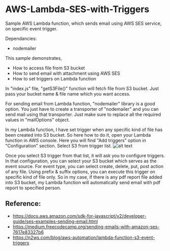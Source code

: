 # AWS-Lambda-SES-with-Triggers
Sample AWS Lambda function, which sends email using AWS SES service, on specific event trigger.

Dependancies:
- nodemailer

This sample demonstrates, 
- How to access file from S3 bucket
- How to send email with attachment using AWS SES
- How to set triggers on Lambda function

In "index.js" file, "getS3File()" function will fetch file from S3 bucket. Just pass your bucket name & file name which you want access.

For sending email from Lambda function, "nodemailer" library is a good option. You just have to create a transporter of "nodemailer" and you can send mail using that transporter. 
Just make sure to replace all the required values in "mailOptions" object.

In my Lambda function, I have set trigger when any specific kind of file has been created into S3 bucket. So here how to do it, open your Lambda function in AWS console. Here you will find "Add triggers" option in "Configuration" section. Select S3 from trigger list.
![alt text](https://raw.githubusercontent.com/Rahul-Chandera/AWS-Lambda-SES-with-Triggers/master/path/to/img/1.png)


Once you select S3 trigger from that list, it will ask you to configure triggers. 
In that configuration, you can select your S3 bucket which serves as the event source. For event type, you can select create, delete, put, post action of any file. Using prefix & suffix options, you can execute this trigger on specific kind of file only.
So in my case, if there is any pdf report file added into S3 bucket, my Lambda function will automatically send email with pdf report to specified person.

Reference:
-
- https://docs.aws.amazon.com/sdk-for-javascript/v2/developer-guide/ses-examples-sending-email.html
- https://medium.freecodecamp.org/sending-emails-with-amazon-ses-7617e83327b6
- https://n2ws.com/blog/aws-automation/lambda-function-s3-event-triggers
